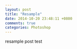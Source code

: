 ```yaml
---
layout: post
title: "Resample"
date: 2014-10-20 23:48:11 +0800
comments: true
categories: Photoshop
---
```

resample post test